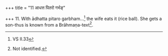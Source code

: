 +++
title = "11 आधत्त पितरो गर्भङ्"

+++
11. With ādhatta pitaro garbham...[^1] the wife eats it (rice ball). She gets a son-thus is known from a Brāhmaṇa-text[^2].  

[^1]: VS II.33  

[^2]: Not identified.

